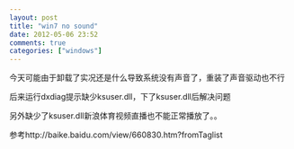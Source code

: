 ```yaml
---
layout: post
title: "win7 no sound"
date: 2012-05-06 23:52
comments: true
categories: ["windows"]
---
```


今天可能由于卸载了实况还是什么导致系统没有声音了，重装了声音驱动也不行

后来运行dxdiag提示缺少ksuser.dll，下了ksuser.dll后解决问题

另外缺少了ksuser.dll新浪体育视频直播也不能正常播放了。。

参考http://baike.baidu.com/view/660830.htm?fromTaglist

